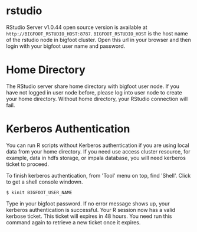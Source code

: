 # rstudio

RStudio Server v1.0.44 open source version is available at `http://BIGFOOT_RSTUDIO_HOST:8787`. `BIGFOOT_RSTUDIO_HOST` is the host name of the rstudio node in bigfoot cluster. Open this url in your browser and then login with your bigfoot user name and password.

# Home Directory

The RStudio server share home directory with bigfoot user node. If you have not logged in user node before, please log into user node to create your home directory. Without home directory, your RStudio connection will fail.

# Kerberos Authentication

You can run R scripts without Kerberos authentication if you are using local data from your home directory. If you need use access cluster resource, for example, data in hdfs storage, or impala database, you will need kerberos ticket to proceed.

To finish kerberos authentication, from 'Tool' menu on top, find 'Shell'. Click to get a shell console windown. 

```
$ kinit BIGFOOT_USER_NAME
```

Type in your bigfoot password. If no error message shows up, your kerberos authentication is successful. Your R session now has a valid kerbose ticket. This ticket will expires in 48 hours. You need run this command again to retrieve a new ticket once it expires.
